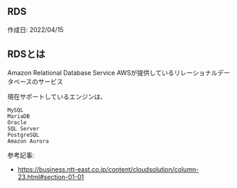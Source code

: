 ## RDS
作成日: 2022/04/15


## RDSとは
Amazon Relational Database Service 
AWSが提供しているリレーショナルデータベースのサービス

現在サポートしているエンジンは、

```
MySQL
MariaDB
Oracle
SQL Server
PostgreSQL
Amazon Aurora
```

参考記事: 
- https://business.ntt-east.co.jp/content/cloudsolution/column-23.html#section-01-01

